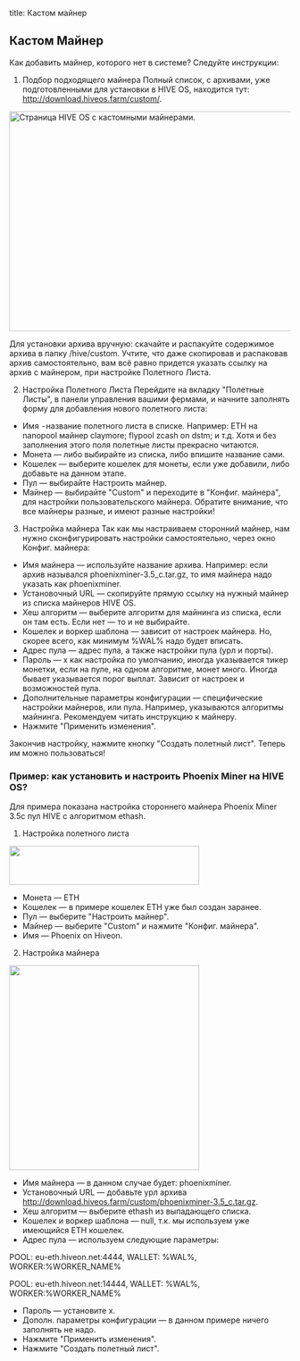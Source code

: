 title: Кастом майнер

## Кастом Майнер
Как добавить майнер, которого нет в системе? Следуйте инструкции:

1. Подбор подходящего майнера
Полный список, с архивами, уже подготовленными для установки в HIVE OS, находится тут: http://download.hiveos.farm/custom/.
<img data-attachment-id="567" data-permalink="http://finance-quality.ru/nastrojka-hive-os-kak-dobavit-majner-kotorogo-net-v-sisteme/custom-hiveos/#main" data-orig-file="https://i0.wp.com/finance-quality.ru/wp-content/uploads/2018/11/custom-hiveos.jpg?fit=697%2C399" data-orig-size="697,399" data-comments-opened="1" data-image-meta="{&quot;aperture&quot;:&quot;0&quot;,&quot;credit&quot;:&quot;&quot;,&quot;camera&quot;:&quot;&quot;,&quot;caption&quot;:&quot;&quot;,&quot;created_timestamp&quot;:&quot;0&quot;,&quot;copyright&quot;:&quot;&quot;,&quot;focal_length&quot;:&quot;0&quot;,&quot;iso&quot;:&quot;0&quot;,&quot;shutter_speed&quot;:&quot;0&quot;,&quot;title&quot;:&quot;&quot;,&quot;orientation&quot;:&quot;0&quot;}" data-image-title="custom-hiveos" data-image-description="" data-medium-file="https://i0.wp.com/finance-quality.ru/wp-content/uploads/2018/11/custom-hiveos.jpg?fit=250%2C143" data-large-file="https://i0.wp.com/finance-quality.ru/wp-content/uploads/2018/11/custom-hiveos.jpg?fit=480%2C275" class="size-full wp-image-567" src="https://i0.wp.com/finance-quality.ru/wp-content/uploads/2018/11/custom-hiveos.jpg?resize=697%2C399" alt="Страница HIVE OS с кастомными майнерами." width="687" height="394" srcset="https://i0.wp.com/finance-quality.ru/wp-content/uploads/2018/11/custom-hiveos.jpg?w=697 697w, https://i0.wp.com/finance-quality.ru/wp-content/uploads/2018/11/custom-hiveos.jpg?resize=150%2C86 150w, https://i0.wp.com/finance-quality.ru/wp-content/uploads/2018/11/custom-hiveos.jpg?resize=250%2C143 250w, https://i0.wp.com/finance-quality.ru/wp-content/uploads/2018/11/custom-hiveos.jpg?resize=480%2C275 480w" sizes="(max-width: 697px) 100vw, 697px">

Для установки архива вручную: скачайте и распакуйте содержимое архива в папку /hive/custom. Учтите, что даже скопировав и распаковав архив самостоятельно, вам всё равно придется указать ссылку на архив с майнером, при настройке Полетного Листа.

2. Настройка Полетного Листа
Перейдите на вкладку "Полетные Листы", в панели управления вашими фермами, и начните заполнять форму для добавления нового полетного листа:

- Имя  - название полетного листа в списке. Например: ETH на nanopool майнер claymore; flypool zcash on dstm; и т.д. Хотя и без заполнения этого поля полетные листы прекрасно читаются.
- Монета — либо выбирайте из списка, либо впишите название сами.
- Кошелек — выберите кошелек для монеты, если уже добавили, либо добавьте на данном этапе.
- Пул — выбирайте Настроить майнер.
- Майнер — выбирайте "Custom" и переходите в "Конфиг. майнера", для настройки пользовательского майнера. Обратите внимание, что все майнеры разные, и имеют разные настройки!

3. Настройка майнера
Так как мы настраиваем сторонний майнер, нам нужно сконфигурировать настройки самостоятельно, через окно Конфиг. майнера:

- Имя майнера — используйте название архива. Например: если архив назывался phoenixminer-3.5_c.tar.gz, то имя майнера надо указать как phoenixminer.
- Установочный URL — скопируйте прямую ссылку на нужный майнер из списка майнеров HIVE OS.
- Хеш алгоритм — выберите алгоритм для майнинга из списка, если он там есть. Если нет — то и не выбирайте.
- Кошелек и воркер шаблона — зависит от настроек майнера. Но, скорее всего, как минимум %WAL% надо будет вписать.
- Адрес пула — адрес пула, а также настройки пула (урл и порты).
- Пароль — x как настройка по умолчанию, иногда указывается тикер монетки, если на пуле, на одном алгоритме, монет много. Иногда бывает указывается порог выплат. Зависит от настроек и возможностей пула.
- Дополнительные параметры конфигурации — специфические настройки майнеров, или пула. Например, указываются алгоритмы майнинга. Рекомендуем читать инструкцию к майнеру.
- Нажмите "Применить изменения".

Закончив настройку, нажмите кнопку "Создать полетный лист". Теперь им можно пользоваться!

### Пример: как установить и настроить Phoenix Miner на HIVE OS?
Для примера показана настройка стороннего майнера Phoenix Miner 3.5c пул HIVE с алгоритмом ethash.

1. Настройка полетного листа
<img data-attachment-id="568" data-permalink="http://finance-quality.ru/nastrojka-hive-os-kak-dobavit-majner-kotorogo-net-v-sisteme/hive-os-custom-flightsheet/#main" data-orig-file="https://i2.wp.com/finance-quality.ru/wp-content/uploads/2018/11/hive-os-custom-flightsheet.gif?fit=1210%2C250" data-orig-size="1210,250" data-comments-opened="1" data-image-meta="{&quot;aperture&quot;:&quot;0&quot;,&quot;credit&quot;:&quot;&quot;,&quot;camera&quot;:&quot;&quot;,&quot;caption&quot;:&quot;&quot;,&quot;created_timestamp&quot;:&quot;0&quot;,&quot;copyright&quot;:&quot;&quot;,&quot;focal_length&quot;:&quot;0&quot;,&quot;iso&quot;:&quot;0&quot;,&quot;shutter_speed&quot;:&quot;0&quot;,&quot;title&quot;:&quot;&quot;,&quot;orientation&quot;:&quot;0&quot;}" data-image-title="hive-os-custom-flightsheet" data-image-description="" data-medium-file="https://i2.wp.com/finance-quality.ru/wp-content/uploads/2018/11/hive-os-custom-flightsheet.gif?fit=250%2C52" data-large-file="https://i2.wp.com/finance-quality.ru/wp-content/uploads/2018/11/hive-os-custom-flightsheet.gif?fit=480%2C99" class="wp-image-568 size-full" src="https://i2.wp.com/finance-quality.ru/wp-content/uploads/2018/11/hive-os-custom-flightsheet.gif?zoom=2.0000000298023224&amp;resize=800%2C166" alt="" width="340" height="70" data-recalc-dims="1" srcset="https://i2.wp.com/finance-quality.ru/wp-content/uploads/2018/11/hive-os-custom-flightsheet.gif?zoom=1.25&amp;resize=800%2C166" src-orig="https://i2.wp.com/finance-quality.ru/wp-content/uploads/2018/11/hive-os-custom-flightsheet.gif?resize=900%2C186" scale="2.0000000298023224">

- Монета — ETH
- Кошелек — в примере кошелек ETH уже был создан заранее.
- Пул — выберите "Настроить майнер".
- Майнер — выберите "Custom" и нажмите "Конфиг. майнера".
- Имя — Phoenix on Hiveon.

2. Настройка майнера

<img data-attachment-id="569" data-permalink="http://finance-quality.ru/nastrojka-hive-os-kak-dobavit-majner-kotorogo-net-v-sisteme/hive-os-custom-miner-config/#main" data-orig-file="https://i2.wp.com/finance-quality.ru/wp-content/uploads/2018/11/hive-os-custom-miner-config.gif?fit=544%2C588" data-orig-size="544,588" data-comments-opened="1" data-image-meta="{&quot;aperture&quot;:&quot;0&quot;,&quot;credit&quot;:&quot;&quot;,&quot;camera&quot;:&quot;&quot;,&quot;caption&quot;:&quot;&quot;,&quot;created_timestamp&quot;:&quot;0&quot;,&quot;copyright&quot;:&quot;&quot;,&quot;focal_length&quot;:&quot;0&quot;,&quot;iso&quot;:&quot;0&quot;,&quot;shutter_speed&quot;:&quot;0&quot;,&quot;title&quot;:&quot;&quot;,&quot;orientation&quot;:&quot;0&quot;}" data-image-title="hive-os-custom-miner-config" data-image-description="" data-medium-file="https://i2.wp.com/finance-quality.ru/wp-content/uploads/2018/11/hive-os-custom-miner-config.gif?fit=250%2C270" data-large-file="https://i2.wp.com/finance-quality.ru/wp-content/uploads/2018/11/hive-os-custom-miner-config.gif?fit=480%2C519" class="wp-image-569 size-full" src="https://i2.wp.com/finance-quality.ru/wp-content/uploads/2018/11/hive-os-custom-miner-config.gif?zoom=2.0000000298023224&amp;resize=534%2C577" alt="" width="340" height="367" data-recalc-dims="1" srcset="https://i2.wp.com/finance-quality.ru/wp-content/uploads/2018/11/hive-os-custom-miner-config.gif?zoom=1.25&amp;resize=534%2C577" src-orig="https://i2.wp.com/finance-quality.ru/wp-content/uploads/2018/11/hive-os-custom-miner-config.gif?resize=544%2C588" scale="2.0000000298023224">

- Имя майнера — в данном случае будет: phoenixminer.
- Установочный URL — добавьте урл архива http://download.hiveos.farm/custom/phoenixminer-3.5_c.tar.gz.
- Хеш алгоритм — выберите ethash из выпадающего списка.
- Кошелек и воркер шаблона — null, т.к. мы используем уже имеющийся ETH кошелек.
- Адрес пула — используем следующие параметры:

POOL: eu-eth.hiveon.net:4444, WALLET: %WAL%, WORKER:%WORKER_NAME%

POOL: eu-eth.hiveon.net:14444, WALLET: %WAL%, WORKER:%WORKER_NAME%
- Пароль — установите x.
- Дополн. параметры конфигурации — в данном примере ничего заполнять не надо.
- Нажмите "Применить изменения".
- Нажмите "Создать полетный лист".

